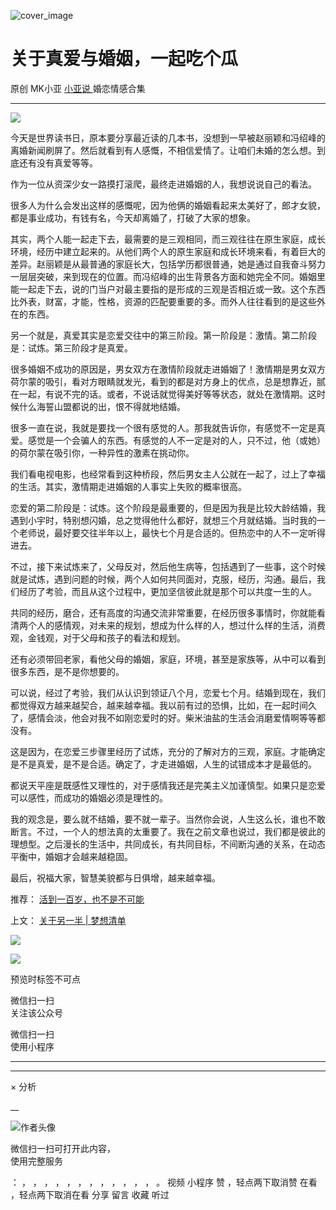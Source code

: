 ![cover_image](https://mmbiz.qlogo.cn/mmbiz_jpg/A8SKDch4cJFJib0cjLibPSRtJyP9bbm9BLIH8QuLk0mqHQq7beJVTPx9YrB9UPWm3gwmia5zaRCiaO36kX6YAGYASg/0?wx_fmt=jpeg)

#  关于真爱与婚姻，一起吃个瓜

原创  MK小亚  [ 小亚说 ](https://mp.weixin.qq.com/mp/appmsgalbum?__biz=MzUxNDAwNTk0MQ==&action=getalbum&album_id=2093731317958901761#wechat_redirect) 婚恋情感合集

__ _ _ _ _

![](https://mmbiz.qpic.cn/mmbiz_jpg/A8SKDch4cJFJib0cjLibPSRtJyP9bbm9BLjfIicnibobJjhoEGibrViay9DtTUalfMyGhftEV5HnPs3Kmyy9PEenogiaQ/640?wx_fmt=jpeg)

  

今天是世界读书日，原本要分享最近读的几本书，没想到一早被赵丽颖和冯绍峰的离婚新闻刷屏了。然后就看到有人感慨，不相信爱情了。让咱们未婚的怎么想。到底还有没有真爱等等。

  

作为一位从资深少女一路摸打滚爬，最终走进婚姻的人，我想说说自己的看法。

  

很多人为什么会发出这样的感慨呢，因为他俩的婚姻看起来太美好了，郎才女貌，都是事业成功，有钱有名，今天却离婚了，打破了大家的想象。

  

其实，两个人能一起走下去，最需要的是三观相同，而三观往往在原生家庭，成长环境，经历中建立起来的。从他们两个人的原生家庭和成长环境来看，有着巨大的差异。赵丽颖是从最普通的家庭长大，包括学历都很普通，她是通过自我奋斗努力一层层突破，来到现在的位置。而冯绍峰的出生背景各方面和她完全不同。婚姻里能一起走下去，说的门当户对最主要指的是形成的三观是否相近或一致。这个东西比外表，财富，才能，性格，资源的匹配要重要的多。而外人往往看到的是这些外在的东西。

  

另一个就是，真爱其实是恋爱交往中的第三阶段。第一阶段是：激情。第二阶段是：试炼。第三阶段才是真爱。

  

很多婚姻不成功的原因是，男女双方在激情阶段就走进婚姻了！激情期是男女双方荷尔蒙的吸引，看对方眼睛就发光，看到的都是对方身上的优点，总是想靠近，腻在一起，有说不完的话。或者，不说话就觉得美好等等状态，就处在激情期。这时候什么海誓山盟都说的出，恨不得就地结婚。

  

很多一直在说，我就是要找一个很有感觉的人。那我就告诉你，有感觉不一定是真爱。感觉是一个会骗人的东西。有感觉的人不一定是对的人，只不过，他（或她）的荷尔蒙在吸引你，一种异性的激素在挑动你。

  

我们看电视电影，也经常看到这种桥段，然后男女主人公就在一起了，过上了幸福的生活。其实，激情期走进婚姻的人事实上失败的概率很高。

  

恋爱的第二阶段是：试炼。这个阶段是最重要的，但是因为我是比较大龄结婚，我遇到小宇时，特别想闪婚，总之觉得他什么都好，就想三个月就结婚。当时我的一个老师说，最好要交往半年以上，最快七个月是合适的。但热恋中的人不一定听得进去。

  

不过，接下来试炼来了，父母反对，然后他生病等，包括遇到了一些事，这个时候就是试炼，遇到问题的时候，两个人如何共同面对，克服，经历，沟通。最后，我们经历了考验，而且从这个过程中，更加坚信彼此就是那个可以共度一生的人。

  

共同的经历，磨合，还有高度的沟通交流非常重要，在经历很多事情时，你就能看清两个人的感情观，对未来的规划，想成为什么样的人，想过什么样的生活，消费观，金钱观，对于父母和孩子的看法和规划。

  

还有必须带回老家，看他父母的婚姻，家庭，环境，甚至是家族等，从中可以看到很多东西，是不是你想要的。

  

可以说，经过了考验，我们从认识到领证八个月，恋爱七个月。结婚到现在，我们都觉得双方越来越契合，越来越幸福。我以前有过的恐惧，比如，在一起时间久了，感情会淡，他会对我不如刚恋爱时的好。柴米油盐的生活会消磨爱情啊等等都没有。

  

这是因为，在恋爱三步骤里经历了试炼，充分的了解对方的三观，家庭。才能确定是不是真爱，是不是合适。确定了，才走进婚姻，人生的试错成本才是最低的。

  

都说天平座是既感性又理性的，对于感情我还是完美主义加谨慎型。如果只是恋爱可以感性，而成功的婚姻必须是理性的。

  

我的观念是，要么就不结婚，要不就一辈子。当然你会说，人生这么长，谁也不敢断言。不过，一个人的想法真的太重要了。我在之前文章也说过，我们都是彼此的理想型。之后漫长的生活中，共同成长，有共同目标，不间断沟通的关系，在动态平衡中，婚姻才会越来越稳固。

  

最后，祝福大家，智慧美貌都与日俱增，越来越幸福。

  

推荐： [ 活到一百岁，也不是不可能
](http://mp.weixin.qq.com/s?__biz=MzUxNDAwNTk0MQ==&mid=2247483704&idx=1&sn=dfbbe1321750ce81b34879745eea796b&chksm=f94dcfe2ce3a46f4d523630b552fa2c792af6b85392f0f7001b73b2629da0756981ddc719b0c&scene=21#wechat_redirect)  

上文： [ 关于另一半 | 梦想清单
](https://mp.weixin.qq.com/s?__biz=MzUxNDAwNTk0MQ==&mid=2247483894&idx=1&sn=25f8a0e9bd3f96dafb093d9d0ed82e96&chksm=f94dcf2cce3a463aa779edecf27544e4fa935148456d1972fd2cb3c87cb8a654833652d94f56&token=1279964396&lang=zh_CN&scene=21#wechat_redirect)

![](https://mmbiz.qpic.cn/mmbiz_gif/b96CibCt70iaZ7Bia3Wm91cEuWhERXfCYjTia9tf7aMjVBNRETSa2NpGjCV6tyNvgCLos8LBgwEgxcwaIw8zdOsG7A/640?wx_fmt=gif)

![](https://mmbiz.qpic.cn/mmbiz_jpg/A8SKDch4cJEicCnqTxiatgGquhIicZ1wJ1Dth5YOOzoYV7U4N3HmiaO0vVAzjOpBVdtF0gnL632Fc7HqiaDmgveQDEw/640?wx_fmt=jpeg)

  

  

  

预览时标签不可点

微信扫一扫  
关注该公众号



微信扫一扫  
使用小程序

****



****



×  分析

__

![作者头像](http://mmbiz.qpic.cn/mmbiz_png/A8SKDch4cJE0KicTMyrVCx3VLqEgic5sJ1V5QeGZTibG9GLZlSCXSj5ByXNkib5PBrZVMkI41KKxgwE1K9gfypUeRg/0?wx_fmt=png)

微信扫一扫可打开此内容，  
使用完整服务

：  ，  ，  ，  ，  ，  ，  ，  ，  ，  ，  ，  ，  。  视频  小程序  赞  ，轻点两下取消赞  在看  ，轻点两下取消在看
分享  留言  收藏  听过

